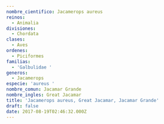 ```yaml
---
nombre_cientifico: Jacamerops aureus
reinos:
  - Animalia
divisiones:
  - Chordata
clases:
  - Aves
ordenes:
  - Piciformes
familias:
  - 'Galbulidae '
generos:
  - Jacamerops
especie: 'aureus '
nombre_comun: Jacamar Grande
nombre_ingles: Great Jacamar
title: 'Jacamerops aureus, Great Jacamar, Jacamar Grande'
draft: false
date: 2017-08-19T02:46:32.000Z
---
```


